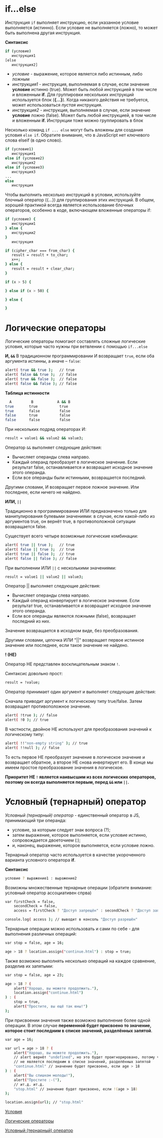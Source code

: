# if...else

Инструкция ```if``` выполняет инструкцию, если указанное условие выполняется (истинно). Если условие не выполняется (ложно), то может быть выполнена другая инструкция.

**Синтаксис**

```sh
if (условие)
   инструкция1
[else
   инструкция2]
```

* *условие* - выражение, которое является либо истинным, либо ложным
* *инструкция1* - инструкция, выполняемая в случае, если значение **условие** истинно (true). Может быть любой инструкцией в том числе и вложенным **if**. Для группировки нескольких инструкций используется блок (**{...}**). Когда никакого действия не требуется, может использоваться *пустая* инструкция.
* *инструкция2* - инструкция, выполняемая в случае, если значение **условие** ложно (false). Может быть любой инструкцией, в том числе и вложенным **if**. Инструкции тоже можно группировать в блок 

Несколько команд ```if ... else``` могут быть вложены для создания условия ```else if```. Обратите внимание, что в JavaScript нет ключевого слова elseif (в одно слово).

```sh
if (условие1)
   инструкция1
else if (условие2)
   инструкция2
else if (условие3)
   инструкция3
...
else
   инструкция
```
Чтобы выполнить несколько инструкций в условии, используйте блочный оператор ({...}) для группирования этих инструкций. В общем, хорошей практикой всегда является использование блочных операторов, особенно в коде, включающем вложенные операторы if:

```sh
if (условие) {
   инструкции1
} else {
   инструкции2
}
   инструкция
```

```sh
if (cipher_char === from_char) {
   result = result + to_char;
   x++;
} else {
   result = result + clear_char;
}
```
```sh
if (x > 5) {

} else if (x > 50) {

} else {

}
```

# Логические операторы

Логические операторы помогают составлять сложные логические условия, которые часто нужны при ветвлении с помощью ```if...else```

**И, ``` && ```**
В традиционном программировании И возвращает ```true```, если оба аргумента истинны, а иначе – ```false```:

```sh
alert( true && true );   // true
alert( false && true );  // false
alert( true && false );  // false
alert( false && false ); // false
```
**Таблица истинности**

```sh
  A         B           A && B
true       true          true
true       false         false
false      true          false
false      false         false
```
При нескольких подряд операторах И:

```sh
result = value1 && value2 && value3;
```
Оператор ```&&``` выполняет следующие действия:

* Вычисляет операнды слева направо.
* Каждый операнд преобразует в логическое значение. Если результат false, останавливается и возвращает исходное значение этого операнда. 
* Если все операнды были истинными, возвращается последний.

Другими словами, И возвращает первое ложное значение. Или последнее, если ничего не найдено.

**ИЛИ, ``` || ```**

Традиционно в программировании ИЛИ предназначено только для манипулирования булевыми значениями: в случае, если какой-либо из аргументов true, он вернёт true, в противоположной ситуации возвращается false.

Существует всего четыре возможные логические комбинации:

```sh
alert( true || true );   // true
alert( false || true );  // true
alert( true || false );  // true
alert( false || false ); // false
```
При выполнении ИЛИ ```||``` с несколькими значениями:

```sh
result = value1 || value2 || value3;
```
Оператор || выполняет следующие действия:

* Вычисляет операнды слева направо.
* Каждый операнд конвертирует в логическое значение. Если результат true, останавливается и возвращает исходное значение этого операнда.
* Если все операнды являются ложными (false), возвращает последний из них.

Значение возвращается в исходном виде, без преобразования.

Другими словами, цепочка ИЛИ "||" возвращает первое истинное значение или последнее, если такое значение не найдено.

**! (НЕ)**

Оператор НЕ представлен восклицательным знаком ```!```.

Синтаксис довольно прост:

```sh
result = !value;
```
Оператор принимает один аргумент и выполняет следующие действия:

Сначала приводит аргумент к логическому типу true/false.
Затем возвращает противоположное значение.

```sh
alert( !true ); // false
alert( !0 ); // true
```
В частности, двойное НЕ используют для преобразования значений к логическому типу:

```sh
alert( !!"non-empty string" ); // true
alert( !!null ); // false
```
То есть первое НЕ преобразует значение в логическое значение и возвращает обратное, а второе НЕ снова инвертирует его. В конце мы имеем простое преобразование значения в логическое.

**Приоритет НЕ ```!``` является наивысшим из всех логических операторов, поэтому он всегда выполняется первым, перед ```&&``` или ```||```.**

# Условный (тернарный) оператор

*Условный (тернарный) оператор* - единственный оператор в JS, принимающий три операнда: 
* условие, за которым следует знак вопроса (?);
* затем выражение, которое выполняется, если условие истинно, сопровождается двоеточием (:);
* и, наконец, выражение, которое выполняется, если условие ложно.

Тернарный оператор часто используется в качестве укороченного варианта условного оператора **if**.

**Синтаксис**

```sh
условие ? выражение1 : выражение2
```
Возможны множественные тернарные операции (обратите внимание: условный оператор ассоциативен спрва)

```sh
var firstCheck = false,
    secondCheck = false,
    access = firstCheck ? "Доступ запрещён" : secondCheck ? "Доступ запрещён" : "Доступ разрешён";

console.log( access ); // выводит в консоль "Доступ разрешён"
```

Тернарные операции можно использовать и сами по себе - для выполнения различных операций:

```sh
var stop = false, age = 16;

age > 18 ? location.assign("continue.html") : stop = true;
```

Также возможно выполнять несколько операций на каждое сравнение, разделив их запятыми:

```sh
var stop = false, age = 23;

age > 18 ? (
    alert("Хорошо, вы можете продолжить."),
    location.assign("continue.html")
) : (
    stop = true,
    alert("Простите, вы ещё так юны!")
);
```

При присвоении значения также возможно выполнение более одной операции. В этом случае **переменной будет присвоено то значение, которое стоит последним в списке значений, разделённых запятой**.

```sh
var age = 16;

var url = age > 18 ? (
    alert("Хорошо, вы можете продолжить."),
    // alert вернёт "undefined", но это будет проигнорировано, потому что
    // не является последним в списке значений, разделённых запятой
    "continue.html" // значение будет присвоено, если age > 18
) : (
    alert("Вы слишком молоды!"),
    alert("Простите :-("),
    // ит.д. ит.д.
    "stop.html" // значение будет присвоено, если !(age > 18)
);

location.assign(url); // "stop.html"
```

[Условия](https://developer.mozilla.org/ru/docs/Web/JavaScript/Reference/Statements/if...else)

[Логические операторы](https://learn.javascript.ru/logical-operators)

[Условный (тернарный) оператор](https://developer.mozilla.org/ru/docs/Web/JavaScript/Reference/Operators/Conditional_Operator)

